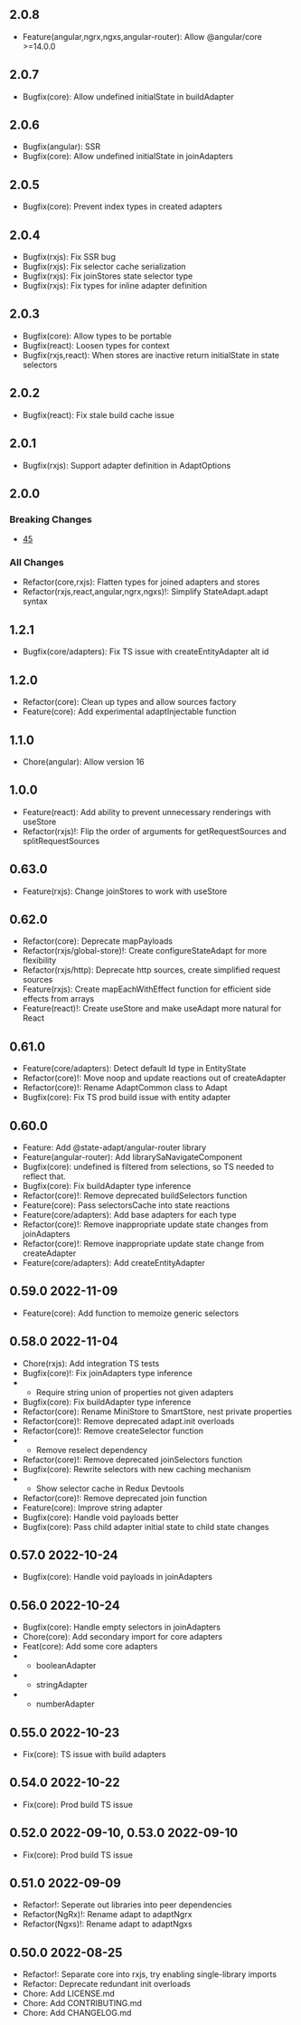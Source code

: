 ## 2.0.8

- Feature(angular,ngrx,ngxs,angular-router): Allow @angular/core >=14.0.0

## 2.0.7

- Bugfix(core): Allow undefined initialState in buildAdapter

## 2.0.6

- Bugfix(angular): SSR
- Bugfix(core): Allow undefined initialState in joinAdapters

## 2.0.5

- Bugfix(core): Prevent index types in created adapters

## 2.0.4

- Bugfix(rxjs): Fix SSR bug
- Bugfix(rxjs): Fix selector cache serialization
- Bugfix(rxjs): Fix joinStores state selector type
- Bugfix(rxjs): Fix types for inline adapter definition

## 2.0.3

- Bugfix(core): Allow types to be portable
- Bugfix(react): Loosen types for context
- Bugfix(rxjs,react): When stores are inactive return initialState in state selectors

## 2.0.2

- Bugfix(react): Fix stale build cache issue

## 2.0.1

- Bugfix(rxjs): Support adapter definition in AdaptOptions

## 2.0.0

### Breaking Changes

- [45](https://github.com/state-adapt/state-adapt/issues/45)

### All Changes

- Refactor(core,rxjs): Flatten types for joined adapters and stores
- Refactor(rxjs,react,angular,ngrx,ngxs)!: Simplify StateAdapt.adapt syntax

## 1.2.1

- Bugfix(core/adapters): Fix TS issue with createEntityAdapter alt id

## 1.2.0

- Refactor(core): Clean up types and allow sources factory
- Feature(core): Add experimental adaptInjectable function

## 1.1.0

- Chore(angular): Allow version 16

## 1.0.0

- Feature(react): Add ability to prevent unnecessary renderings with useStore
- Refactor(rxjs)!: Flip the order of arguments for getRequestSources and splitRequestSources

## 0.63.0

- Feature(rxjs): Change joinStores to work with useStore

## 0.62.0

- Refactor(core): Deprecate mapPayloads
- Refactor(rxjs/global-store)!: Create configureStateAdapt for more flexibility
- Refactor(rxjs/http): Deprecate http sources, create simplified request sources
- Feature(rxjs): Create mapEachWithEffect function for efficient side effects from arrays
- Feature(react)!: Create useStore and make useAdapt more natural for React

## 0.61.0

- Feature(core/adapters): Detect default Id type in EntityState
- Refactor(core)!: Move noop and update reactions out of createAdapter
- Refactor(core)!: Rename AdaptCommon class to Adapt
- Bugfix(core): Fix TS prod build issue with entity adapter

## 0.60.0

- Feature: Add @state-adapt/angular-router library
- Feature(angular-router): Add librarySaNavigateComponent
- Bugfix(core): undefined is filtered from selections, so TS needed to reflect that.
- Bugfix(core): Fix buildAdapter type inference
- Refactor(core)!: Remove deprecated buildSelectors function
- Feature(core): Pass selectorsCache into state reactions
- Feature(core/adapters): Add base adapters for each type
- Refactor(core)!: Remove inappropriate update state changes from joinAdapters
- Refactor(core)!: Remove inappropriate update state change from createAdapter
- Feature(core/adapters): Add createEntityAdapter

## 0.59.0 2022-11-09

- Feature(core): Add function to memoize generic selectors

## 0.58.0 2022-11-04

- Chore(rxjs): Add integration TS tests
- Bugfix(core)!: Fix joinAdapters type inference
- - Require string union of properties not given adapters
- Bugfix(core): Fix buildAdapter type inference
- Refactor(core): Rename MiniStore to SmartStore, nest private properties
- Refactor(core)!: Remove deprecated adapt.init overloads
- Refactor(core)!: Remove createSelector function
- - Remove reselect dependency
- Refactor(core)!: Remove deprecated joinSelectors function
- Bugfix(core): Rewrite selectors with new caching mechanism
- - Show selector cache in Redux Devtools
- Refactor(core)!: Remove deprecated join function
- Feature(core): Improve string adapter
- Bugfix(core): Handle void payloads better
- Bugfix(core): Pass child adapter initial state to child state changes

## 0.57.0 2022-10-24

- Bugfix(core): Handle void payloads in joinAdapters

## 0.56.0 2022-10-24

- Bugfix(core): Handle empty selectors in joinAdapters
- Chore(core): Add secondary import for core adapters
- Feat(core): Add some core adapters
- - booleanAdapter
- - stringAdapter
- - numberAdapter

## 0.55.0 2022-10-23

- Fix(core): TS issue with build adapters

## 0.54.0 2022-10-22

- Fix(core): Prod build TS issue

## 0.52.0 2022-09-10, 0.53.0 2022-09-10

- Fix(core): Prod build TS issue

## 0.51.0 2022-09-09

- Refactor!: Seperate out libraries into peer dependencies
- Refactor(NgRx)!: Rename adapt to adaptNgrx
- Refactor(Ngxs)!: Rename adapt to adaptNgxs

## 0.50.0 2022-08-25

- Refactor!: Separate core into rxjs, try enabling single-library imports
- Refactor: Deprecate redundant init overloads
- Chore: Add LICENSE.md
- Chore: Add CONTRIBUTING.md
- Chore: Add CHANGELOG.md
